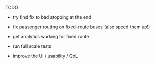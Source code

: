  TODO
- try find fix to bad stopping at the end

- fix passenger routing on fixed-route buses (also speed them up!)

- get analytics working for fixed route

- run full scale tests

- improve the UI / usability / QoL